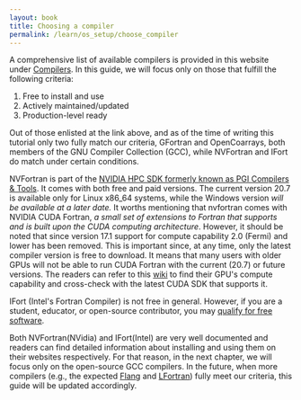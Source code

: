 ```yaml
---
layout: book
title: Choosing a compiler
permalink: /learn/os_setup/choose_compiler
---
```


A comprehensive list of available compilers is provided in this website under [Compilers]({{site.baseurl}}/compilers). In this guide, we will focus only on those that fulfill the following criteria:
1. Free to install and use
2. Actively maintained/updated
3. Production-level ready

Out of those enlisted at the link above, and as of the time of writing this tutorial only two fully match our criteria, GFortran and OpenCoarrays, both members of the GNU Compiler Collection (GCC), while NVFortran and IFort do match under certain conditions. 

NVFortran is part of the [NVIDIA HPC SDK formerly known as PGI Compilers & Tools](https://www.pgroup.com/index.htm). It comes with both free and paid versions. The current version 20.7 is available only for Linux x86_64 systems, while the Windows version *will be available at a later date.* It worths mentioning that nvfortran comes with NVIDIA CUDA Fortran, *a small set of extensions to Fortran that supports and is built upon the CUDA computing architecture*. However, it should be noted that since version 17.1 support for compute capability 2.0 (Fermi) and lower has been removed. This is important since, at any time, only the latest compiler version is free to download. It means that many users with older GPUs will not be able to run CUDA Fortran with the current (20.7) or future versions. The readers can refer to this [wiki](https://www.wikiwand.com/en/CUDA#/GPUs_supported) to find their GPU's compute capability and cross-check with the latest CUDA SDK that supports it.

IFort (Intel's Fortran Compiler) is not free in general. However, if you are a student, educator, or open-source contributor, you may [qualify for free software](https://software.intel.com/content/www/us/en/develop/articles/qualify-for-free-software.html).

Both NVFortran(NVidia) and IFort(Intel) are very well documented and readers can find detailed information about installing and using them on their websites respectively. For that reason, in the next chapter, we will focus only on the open-source GCC compilers. In the future, when more compilers (e.g., the expected [Flang](https://github.com/llvm/llvm-project/tree/master/flang) and [LFortran](https://lfortran.org/)) fully meet our criteria, this guide will be updated accordingly.